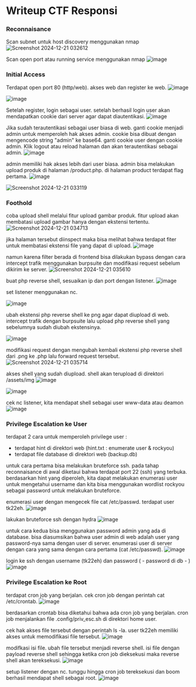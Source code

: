 # Writeup CTF Responsi

### Reconnaisance
Scan subnet untuk host discovery menggunakan nmap
![Screenshot 2024-12-21 032612](https://github.com/user-attachments/assets/b04e455b-1123-472b-8cdf-bd3fc55b55db)


Scan open port atau running service menggunakan nmap
![image](https://github.com/user-attachments/assets/42966ba7-0523-454f-b5cd-98c49eab8da3)



### Initial Access
Terdapat open port 80 (http/web). akses web dan register ke web.
![image](https://github.com/user-attachments/assets/259746c4-d1f3-46bb-9b32-adda384b6ffa)

![image](https://github.com/user-attachments/assets/4b112efc-3fa2-4c88-8893-99e6435491de)


Setelah register, login sebagai user. setelah berhasil login user akan mendapatkan cookie dari server agar dapat diautentikasi.
![image](https://github.com/user-attachments/assets/ce40c8ee-a282-45fc-9f1e-2c93bdda5f3f)

Jika sudah terautentikasi sebagai user biasa di web. ganti cookie menjadi admin untuk memperoleh hak akses admin. cookie bisa dibuat dengan mengencode string "admin" ke base64. ganti cookie user dengan cookie admin. Klik logout atau reload halaman dan akan terautentikasi sebagai admin.
![image](https://github.com/user-attachments/assets/d3ca5114-1cc2-4080-9814-ecaaede02452)

admin memiliki hak akses lebih dari user biasa. admin bisa melakukan upload produk di halaman /product.php. di halaman product terdapat flag pertama.
![image](https://github.com/user-attachments/assets/86e67d78-c9ea-4bf6-b33c-f89c97baac72)

![Screenshot 2024-12-21 033119](https://github.com/user-attachments/assets/06cb0bd6-8cc8-4dba-9b15-de21e1f4f20f)



### Foothold
coba upload shell melalui fitur upload gambar produk. fitur upload akan membatasi upload gambar hanya dengan ekstensi tertentu.
![Screenshot 2024-12-21 034713](https://github.com/user-attachments/assets/3d6b69be-f01d-4253-8cff-6192efe50223)

jika halaman tersebut diinspect maka bisa melihat bahwa terdapat fiter untuk membatasi ekstensi file yang dapat di upload.
![image](https://github.com/user-attachments/assets/919df401-1a53-432f-a9e9-883d9ade2506)

namun karena filter berada di frontend bisa dilakukan bypass dengan cara intercept trafik menggunakan burpsuite dan modifikasi request sebelum dikirim ke server.
![Screenshot 2024-12-21 035610](https://github.com/user-attachments/assets/eab9f46b-3a04-439f-ba2b-d90789a41478)

buat php reverse shell, sesuaikan ip dan port dengan listener.
![image](https://github.com/user-attachments/assets/6cc32efd-89ac-48ea-b5a9-737873346d38)

set listener menggunakan nc.

![image](https://github.com/user-attachments/assets/5211c77d-5fba-48d0-abf8-e954328742f9)

ubah ekstensi php reverse shell ke png agar dapat diupload di web.
intercept trafik dengan burpsuite lalu upload php reverse shell yang sebelumnya sudah diubah ekstensinya.

![image](https://github.com/user-attachments/assets/db182696-f88b-4bfd-ac26-4cb234464ab9)

modifikasi request dengan mengubah kembali ekstensi php reverse shell dari .png ke .php lalu forward request tersebut.
![Screenshot 2024-12-21 035714](https://github.com/user-attachments/assets/da90c6d8-788a-494e-a69f-5b02e8cf82a8)


akses shell yang sudah diupload. shell akan terupload di direktori /assets/img
![image](https://github.com/user-attachments/assets/9f062bef-cf51-439b-a363-e81e0396b7e6)

![image](https://github.com/user-attachments/assets/d6d49ae8-db1e-44f5-a342-3c44ff747761)

cek nc listener, kita mendapat shell sebagai user www-data atau deamon
![image](https://github.com/user-attachments/assets/f9fb8e4b-19c0-4bb7-a4e7-22908839fe12)

### Privilege Escalation ke User
terdapat 2 cara untuk memperoleh privilege user :
- terdapat hint di direktori web (hint.txt : enumerate user & rockyou)
- terdapat file database di direktori web (backup.db)

untuk cara pertama bisa melakukan bruteforce ssh. pada tahap reconnaisance di awal diketaui bahwa terdapat port 22 (ssh) yang terbuka. berdasarkan hint yang diperoleh, kita dapat melakukan enumerasi user untuk mengetahui username dan kita bisa menggunakan wordlist rockyou sebagai password untuk melakukan bruteforce.

enumerasi user dengan mengecek file cat /etc/passwd. terdapat user tk22eh.
![image](https://github.com/user-attachments/assets/7ba5e784-a995-4326-8a78-e48594fd9bf8)

lakukan bruteforce ssh dengan hydra
![image](https://github.com/user-attachments/assets/8eb21e72-6b48-436c-8523-387c76ed8f11)

untuk cara kedua bisa menggunakan password admin yang ada di database. bisa diasumsikan bahwa user admin di web adalah user yang password-nya sama dengan user di server. enumerasi user di server dengan cara yang sama dengan cara pertama (cat /etc/passwd).
![image](https://github.com/user-attachments/assets/44327f3c-1451-4721-bf28-8236fa6b5f87)

login ke ssh dengan username (tk22eh) dan password ( - password di db - )
![image](https://github.com/user-attachments/assets/d7a6081a-3f0c-4dcb-bf04-ac785be7a27f)


### Privilege Escalation ke Root
terdapat cron job yang berjalan. cek cron job dengan perintah cat /etc/crontab.
![image](https://github.com/user-attachments/assets/a09d0c7d-2551-45e3-91d2-5b78d045fc55)

berdasarkan crontab bisa diketahui bahwa ada cron job yang berjalan. cron job menjalankan file .config/priv_esc.sh di direktori home user.

cek hak akses file tersebut dengan perintah ls -la. user tk22eh memiliki akses untuk memodifikasi file tersebut.
![image](https://github.com/user-attachments/assets/a517ddb3-41d5-4cb6-8575-ff69b6c42f47)

modifkasi isi file. ubah file tersebut menjadi reverse shell. isi file dengan payload reverse shell sehingga ketika cron job dieksekusi maka reverse shell akan tereksekusi.
![image](https://github.com/user-attachments/assets/5e8ac181-b0ee-4142-8066-4c35711f83b9)

setup listener dengan nc. tunggu hingga cron job tereksekusi dan boom berhasil mendapat shell sebagai root.
![image](https://github.com/user-attachments/assets/a506e24f-e9b7-4d29-9cd3-4171b21709b4)
